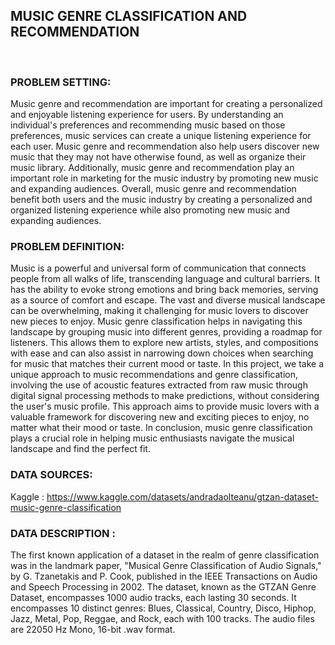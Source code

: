 ## MUSIC GENRE CLASSIFICATION AND RECOMMENDATION
<br>

### PROBLEM SETTING:

Music genre and recommendation are important for creating a personalized and enjoyable listening experience for users. By understanding an individual's preferences and recommending music based on those preferences, music services can create a unique listening experience for each user. Music genre and recommendation also help users discover new music that they may not have otherwise found, as well as organize their music library. Additionally, music genre and recommendation play an important role in marketing for the music industry by promoting new music and expanding audiences. Overall, music genre and recommendation benefit both users and the music industry by creating a personalized and organized listening experience while also promoting new music and expanding audiences.

### PROBLEM DEFINITION:
Music is a powerful and universal form of communication that connects people from all walks of life, transcending language and cultural barriers. It has the ability to evoke strong emotions and bring back memories, serving as a source of comfort and escape. The vast and diverse musical landscape can be overwhelming, making it challenging for music lovers to discover new pieces to enjoy.
Music genre classification helps in navigating this landscape by grouping music into different genres, providing a roadmap for listeners. This allows them to explore new artists, styles, and compositions with ease and can also assist in narrowing down choices when searching for music that matches their current mood or taste.
In this project, we take a unique approach to music recommendations and genre classification, involving the use of acoustic features extracted from raw music through digital signal processing methods to make predictions, without considering the user's music profile. This approach aims to provide music lovers with a valuable framework for discovering new and exciting pieces to enjoy, no matter what their mood or taste. In conclusion, music genre classification plays a crucial role in helping music enthusiasts navigate the musical landscape and find the perfect fit.

### DATA SOURCES:
Kaggle : https://www.kaggle.com/datasets/andradaolteanu/gtzan-dataset-music-genre-classification

### DATA DESCRIPTION :
The first known application of a dataset in the realm of genre classification was in the landmark paper, "Musical Genre Classification of Audio Signals," by G. Tzanetakis and P. Cook, published in the IEEE Transactions on Audio and Speech Processing in 2002.
The dataset, known as the GTZAN Genre Dataset, encompasses 1000 audio tracks, each lasting 30 seconds. It encompasses 10 distinct genres: Blues, Classical, Country, Disco, Hiphop, Jazz, Metal, Pop, Reggae, and Rock, each with 100 tracks. The audio files are 22050 Hz Mono, 16-bit .wav format.

